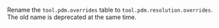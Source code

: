 Rename the `tool.pdm.overrides` table to `tool.pdm.resolution.overrides`. The old name is deprecated at the same time.
